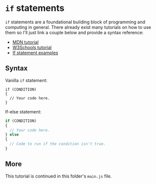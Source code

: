 # `if` statements

`if` statements are a foundational building block of programming and computing in general. There already exist many tutorials on how to use them so I'll just link a couple below and provide a syntax reference:

- [MDN tutorial](https://developer.mozilla.org/en-US/docs/Web/JavaScript/Reference/Statements/if...else)
- [W3Schools tutorial](https://www.w3schools.com/js/js_if_else.asp)
- [If statement examples](https://www.afterhoursprogramming.com/tutorial/javascript/if-statements-js/)

## Syntax

Vanilla `if` statement:
```
if (CONDITION)
{
  // Your code here.
}
```

If-else statement:
```JavaScript
if (CONDITION)
{
  // Your code here.
} else
{
  // Code to run if the condition isn't true.
}

```

## More
This tutorial is continued in this folder's `main.js` file.
